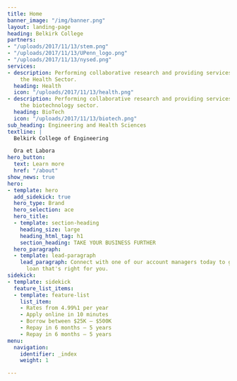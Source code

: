 ```yaml
---
title: Home
banner_image: "/img/banner.png"
layout: landing-page
heading: Belkirk College
partners:
- "/uploads/2017/11/13/stem.png"
- "/uploads/2017/11/13/UPenn_logo.png"
- "/uploads/2017/11/13/nysed.png"
services:
- description: Performing collaborative research and providing services to support
    the Health Sector.
  heading: Health
  icon: "/uploads/2017/11/13/health.png"
- description: Performing collaborative research and providing services to support
    the biotechnology sector.
  heading: BioTech
  icon: "/uploads/2017/11/13/biotech.png"
sub_heading: Engineering and Health Sciences
textline: |
  Belkirk College of Engineering

  Ora et Labora
hero_button:
  text: Learn more
  href: "/about"
show_news: true
hero:
- template: hero
  add_sidekick: true
  hero_type: Brand
  hero_selection: ace
  hero_title:
  - template: section-heading
    heading_size: large
    heading_html_tag: h1
    section_heading: TAKE YOUR BUSINESS FURTHER
  hero_paragraph:
  - template: lead-paragraph
    lead_paragraph: Connect with one of our account managers today to get a business
      loan that's right for you.
sidekick:
- template: sidekick
  feature_list_items:
  - template: feature-list
    list_item:
    - Rates from 4.99%1 per year
    - Apply online in 10 minutes
    - Borrow between $25K — $500K
    - Repay in 6 months — 5 years
    - Repay in 6 months — 5 years
menu:
  navigation:
    identifier: _index
    weight: 1

---
```

